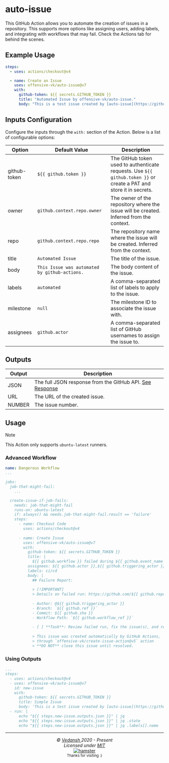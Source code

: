 # auto-issue

This GitHub Action allows you to automate the creation of issues in a repository. This supports more options like assigning users, adding labels, and integrating with workflows that may fail. Check the Actions tab for behind the scenes.

## Example Usage

```yml
steps:
  - uses: actions/checkout@v4

  - name: Create an Issue
    uses: offensive-vk/auto-issue@v7
    with:
      github-token: ${{ secrets.GITHUB_TOKEN }}
      title: "Automated Issue by offensive-vk/auto-issue."
      body: "This is a test issue created by [auto-issue](https://github.com/offensive-vk/auto-issue) action."
```

## Inputs Configuration

Configure the inputs through the `with:` section of the Action. Below is a list of configurable options:

| Option    | Default Value                 | Description |
|-----------|-------------------------------|-------------|
| github-token | `${{ github.token }}` | The GitHub token used to authenticate requests. Use `${{ github.token }}` or create a PAT and store it in secrets. |
| owner     | `github.context.repo.owner`  | The owner of the repository where the issue will be created. Inferred from the context. |
| repo      | `github.context.repo.repo`   | The repository name where the issue will be created. Inferred from the context. |
| title     | `Automated Issue` | The title of the issue. |
| body      | `This Issue was automated by github-actions.` | The body content of the issue. |
| labels    | `automated` | A comma-separated list of labels to apply to the issue. |
| milestone | `null` | The milestone ID to associate the issue with. |
| assignees | `github.actor` | A comma-separated list of GitHub usernames to assign the issue to. |

## Outputs

| Output   | Description                                                  |
|----------|--------------------------------------------------------------|
| JSON     | The full JSON response from the GitHub API. [See Response](https://docs.github.com/en/rest/issues/issues#create-an-issue) |
| URL      | The URL of the created issue.                                 |
| NUMBER   | The issue number.                                             |

## Usage

> [!NOTE]  
> This Action only supports `ubuntu-latest` runners.

### Advanced Workflow

```yml
name: Dangerous Workflow
...

jobs:
  job-that-might-fail:
    ...

  create-issue-if-job-fails:
    needs: job-that-might-fail
    runs-on: ubuntu-latest
    if: always() && needs.job-that-might-fail.result == 'failure'
    steps:
      - name: Checkout Code
        uses: actions/checkout@v4
    
      - name: Create Issue
        uses: offensive-vk/auto-issue@v7
        with:
          github-token: ${{ secrets.GITHUB_TOKEN }}
          title: |
            ${{ github.workflow }} failed during ${{ github.event_name }}
          assignees: ${{ github.actor }},${{ github.triggering_actor }}
          labels: ci/cd
          body: |
            ## Failure Report:
            
            > [!IMPORTANT]
            > Details on failed run: https://github.com/${{ github.repository }}/actions/runs/${{ github.run_id }}
    
            - Author: @${{ github.triggering_actor }}
            - Branch: `${{ github.ref }}`
            - Commit: ${{ github.sha }}
            - Workflow Path: `${{ github.workflow_ref }}`
    
            - [ ] **Task**: Review failed run, fix the issue(s), and re-run until successful.
    
            > This issue was created automatically by GitHub Actions, 
            > through `offensive-vk/create-issue-action@v5` action
            > **DO NOT** close this issue until resolved.
```

### Using Outputs

```yml
...
steps:
  - uses: actions/checkout@v4
  - uses: offensive-vk/auto-issue@v7
    id: new-issue
    with:
      github-token: ${{ secrets.GITHUB_TOKEN }}
      title: Simple Issue
      body: 'This is a test issue created by [auto-issue](https://github.com/offensive-vk/auto-issue) action.'
  - run: |
      echo "${{ steps.new-issue.outputs.json }}" | jq
      echo "${{ steps.new-issue.outputs.json }}" | jq .state
      echo "${{ steps.new-issue.outputs.json }}" | jq .labels[].name
```

***

<p align="center">
  <i>&copy; <a href="https://github.com/offensive-vk/">Vedansh </a> 2020 - Present</i><br>
  <i>Licensed under <a href="https://github.com/offensive-vk/auto-issue?tab=MIT-1-ov-file">MIT</a></i><br>
  <a href="https://github.com/TheHamsterBot"><img src="https://i.ibb.co/4KtpYxb/octocat-clean-mini.png" alt="hamster"/></a><br>
  <sup>Thanks for visiting :)</sup>
</p>
